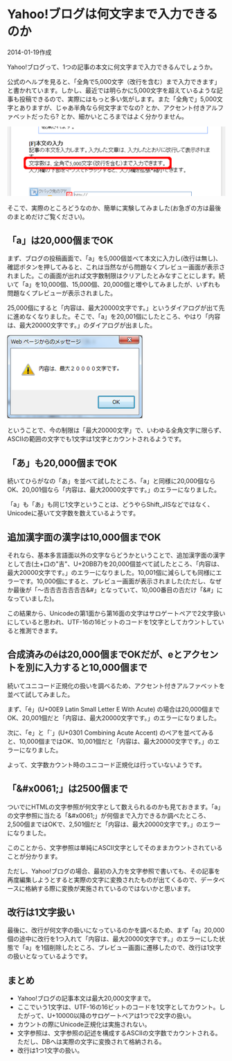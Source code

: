 # Yahoo!ブログは何文字まで入力できるのか

2014-01-19作成

Yahoo!ブログって、1つの記事の本文に何文字まで入力できるんでしょうか。

公式のヘルプを見ると、「全角で5,000文字（改行を含む）まで入力できます」と書かれています。しかし、最近では明らかに5,000文字を超えているような記事も投稿できるので、実際にはもっと多い気がします。また「全角で」5,000文字とありますが、じゃあ半角なら何文字までなの? とか、アクセント付きアルファベットだったら? とか、細かいところまではよく分かりません。

![img](img/20140119-001.png)

そこで、実際のところどうなのか、簡単に実験してみました(お急ぎの方は最後のまとめだけご覧ください)。

## 「a」は20,000個までOK

まず、ブログの投稿画面で、「a」を5,000個並べて本文に入力し(改行は無し)、確認ボタンを押してみると、これは当然ながら問題なくプレビュー画面が表示されました。この画面が出れば文字数制限はクリアしたとみなすことにします。続いて「a」を10,000個、15,000個、20,000個と増やしてみましたが、いずれも問題なくプレビューが表示されました。

25,000個にすると「内容は、最大20000文字です。」というダイアログが出て先に進めなくなりました。そこで、「a」を20,001個にしたところ、やはり「内容は、最大20000文字です。」のダイアログが出ました。

![img](img/20140119-002.png)

ということで、今の制限は「最大20000文字」で、いわゆる全角文字に限らず、ASCIIの範囲の文字でも1文字は1文字とカウントされるようです。

## 「あ」も20,000個までOK

続いてひらがなの「あ」を並べて試したところ、「a」と同様に20,000個ならOK、20,001個なら「内容は、最大20000文字です。」のエラーになりました。

「a」も「あ」も同じ1文字ということは、どうやらShift_JISなどではなく、Unicodeに基いて文字数を数えているようです。

## 追加漢字面の漢字は10,000個までOK

それなら、基本多言語面以外の文字ならどうかということで、追加漢字面の漢字として𠮷(土+口の"吉"、U+20BB7)を20,000個並べて試したところ、「内容は、最大20000文字です。」のエラーになりました。10,001個に減らしても同様にエラーです。10,000個にすると、プレビュー画面が表示されました(ただし、なぜか最後が「～𠮷𠮷𠮷𠮷𠮷𠮷𠮷&#」となっていて、10,000番目の𠮷だけ「&#」になっていました)。

この結果から、Unicodeの第1面から第16面の文字はサロゲートペアで2文字扱いにしていると思われ、UTF-16の16ビットのコードを1文字としてカウントしていると推測できます。

## 合成済みのéは20,000個までOKだが、eとアクセントを別に入力すると10,000個まで

続いてユニコード正規化の扱いを調べるため、アクセント付きアルファベットを並べて試してみました。

まず、「é」(U+00E9 Latin Small Letter E With Acute) の場合は20,000個までOK、20,001個だと「内容は、最大20000文字です。」のエラーになりました。

次に、「e」と「´」(U+0301 Combining Acute Accent) のペアを並べてみると、10,000個まではOK、10,001個だと「内容は、最大20000文字です。」のエラーになりました。

よって、文字数カウント時のユニコード正規化は行っていないようです。

## 「&amp;#x0061;」は2500個まで

ついでにHTMLの文字参照が何文字として数えられるのかも見ておきます。「a」の文字参照に当たる「&amp;#x0061;」が何個まで入力できるか調べたところ、2,500個まではOKで、2,501個だと「内容は、最大20000文字です。」のエラーになりました。

このことから、文字参照は単純にASCII文字としてそのままカウントされていることが分かります。

ただし、Yahoo!ブログの場合、最初の入力を文字参照で書いても、その記事を再度編集しようとすると実際の文字に変換されたものが出てくるので、データベースに格納する際に変換が実施されているのではないかと思います。

## 改行は1文字扱い

最後に、改行が何文字の扱いになっているのかを調べるため、まず「a」20,000個の途中に改行を1つ入れて「内容は、最大20000文字です。」のエラーにした状態で「a」を1個削除したところ、プレビュー画面に遷移したので、改行は1文字の扱いとなっているようです。

## まとめ

- Yahoo!ブログの記事本文は最大20,000文字まで。
- ここでいう1文字は、UTF-16の16ビットのコードを1文字としてカウント。したがって、U+10000以降のサロゲートペアは1つで2文字の扱い。
- カウントの際にUnicode正規化は実施されない。
- 文字参照は、文字参照の記述を構成するASCIIの文字数でカウントされる。ただし、DBへは実際の文字に変換されて格納される。
- 改行は1つ1文字の扱い。
